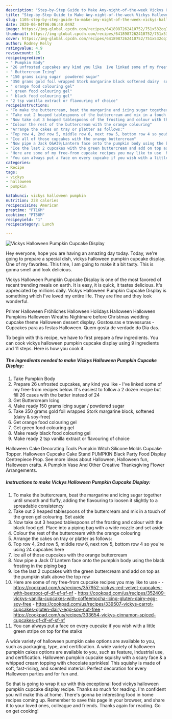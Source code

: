 ```yaml
---
description: "Step-by-Step Guide to Make Any-night-of-the-week Vickys Halloween Pumpkin Cupcake Display"
title: "Step-by-Step Guide to Make Any-night-of-the-week Vickys Halloween Pumpkin Cupcake Display"
slug: 1105-step-by-step-guide-to-make-any-night-of-the-week-vickys-halloween-pumpkin-cupcake-display
date: 2020-06-04T06:06:40.049Z
image: https://img-global.cpcdn.com/recipes/6418987262410752/751x532cq70/vickys-halloween-pumpkin-cupcake-display-recipe-main-photo.jpg
thumbnail: https://img-global.cpcdn.com/recipes/6418987262410752/751x532cq70/vickys-halloween-pumpkin-cupcake-display-recipe-main-photo.jpg
cover: https://img-global.cpcdn.com/recipes/6418987262410752/751x532cq70/vickys-halloween-pumpkin-cupcake-display-recipe-main-photo.jpg
author: Rodney Kelly
ratingvalue: 4.9
reviewcount: 15
recipeingredient:
- " Pumpkin Body"
- "26 unfrosted cupcakes any kind you like  Ive linked some of my freefrom recipes below Its easiest to follow a 2 dozen recipe but fill 26 cases with the batter instead of 24"
- " Buttercream Icing"
- "150 grams icing sugar  powdered sugar"
- "350 grams gold foil wrapped Stork margarine block softened dairy  soyfree"
- " orange food colouring gel"
- " green food colouring gel"
- " black food colouring gel"
- "2 tsp vanilla extract or flavouring of choice"
recipeinstructions:
- "To make the buttercream, beat the margarine and icing sugar together until smooth and fluffy, adding the flavouring to loosen it slightly to a spreadable consistency"
- "Take out 2 heaped tablespoons of the buttercream and mix in a touch of the green gel colouring. Set aside"
- "Now take out 3 heaped tablespoons of the frosting and colour with the black food gel. Place into a piping bag with a wide nozzle and set aside"
- "Colour the rest of the buttercream with the orange colouring"
- "Arrange the cakes on tray or platter as follows:"
- "Top row 4, 2nd row 5, middle row 6, next row 5, bottom row 4 so you&#39;re using 24 cupcakes here"
- "Ice all of those cupcakes with the orange buttercream"
- "Now pipe a Jack O&#39;Lantern face onto the pumpkin body using the black frosting in the piping bag"
- "Ice the last 2 cupcakes with the green buttercream and add on top as the pumpkin stalk above the top row"
- "Here are some of my free-from cupcake recipes you may like to use  https://cookpad.com/us/recipes/357952-vickys-red-velvet-cupcakes-with-beetroot-gf-df-ef-sf-nf https://cookpad.com/us/recipes/352409-vickys-vanilla-cupcakes-with-coffeemocha-icing-gluten-dairy-egg-soy-free https://cookpad.com/us/recipes/339507-vickys-carrot-cupcakes-gluten-dairy-egg-soy-nut-free https://cookpad.com/us/recipes/333654-vickys-cinnamon-spiced-cupcakes-gf-df-ef-sf-nf"
- "You can always put a face on every cupcake if you wish with a little green stripe on top for the stalks"
categories:
- Recipe
tags:
- vickys
- halloween
- pumpkin

katakunci: vickys halloween pumpkin 
nutrition: 228 calories
recipecuisine: American
preptime: "PT16M"
cooktime: "PT50M"
recipeyield: "1"
recipecategory: Lunch

---
```



![Vickys Halloween Pumpkin Cupcake Display](https://img-global.cpcdn.com/recipes/6418987262410752/751x532cq70/vickys-halloween-pumpkin-cupcake-display-recipe-main-photo.jpg)

Hey everyone, hope you are having an amazing day today. Today, we're going to prepare a special dish, vickys halloween pumpkin cupcake display. One of my favorites. This time, I am going to make it a bit tasty. This is gonna smell and look delicious.

Vickys Halloween Pumpkin Cupcake Display is one of the most favored of recent trending meals on earth. It is easy, it is quick, it tastes delicious. It's appreciated by millions daily. Vickys Halloween Pumpkin Cupcake Display is something which I've loved my entire life. They are fine and they look wonderful.

Primer Halloween Fröhliches Halloween Holidays Halloween Halloween Pumpkins Halloween Wreaths Nightmare before Christmas wedding cupcake theme Halloween dessert display. Gostosuras e travessuras - Cupcakes para as festas Halloween. Quem gosta de verdade do Dia das.


To begin with this recipe, we have to first prepare a few ingredients. You can cook vickys halloween pumpkin cupcake display using 9 ingredients and 11 steps. Here is how you cook it.

<!--inarticleads1-->

##### The ingredients needed to make Vickys Halloween Pumpkin Cupcake Display:

1. Take  Pumpkin Body
1. Prepare 26 unfrosted cupcakes, any kind you like - I&#39;ve linked some of my free-from recipes below. It&#39;s easiest to follow a 2 dozen recipe but fill 26 cases with the batter instead of 24
1. Get  Buttercream Icing
1. Make ready 150 grams icing sugar / powdered sugar
1. Take 350 grams gold foil wrapped Stork margarine block, softened (dairy &amp; soy-free)
1. Get  orange food colouring gel
1. Get  green food colouring gel
1. Make ready  black food colouring gel
1. Make ready 2 tsp vanilla extract or flavouring of choice


Halloween Cake Decorating Tools Pumpkin Witch Silicone Molds Cupcake Topper. Halloween Cupcake Cake Stand PUMPKIN Black Party Food Display Centrepiece Prop. See more ideas about Halloween, Halloween fun, Halloween crafts. A Pumpkin Vase And Other Creative Thanksgiving Flower Arrangements. 

<!--inarticleads2-->

##### Instructions to make Vickys Halloween Pumpkin Cupcake Display:

1. To make the buttercream, beat the margarine and icing sugar together until smooth and fluffy, adding the flavouring to loosen it slightly to a spreadable consistency
1. Take out 2 heaped tablespoons of the buttercream and mix in a touch of the green gel colouring. Set aside
1. Now take out 3 heaped tablespoons of the frosting and colour with the black food gel. Place into a piping bag with a wide nozzle and set aside
1. Colour the rest of the buttercream with the orange colouring
1. Arrange the cakes on tray or platter as follows:
1. Top row 4, 2nd row 5, middle row 6, next row 5, bottom row 4 so you&#39;re using 24 cupcakes here
1. Ice all of those cupcakes with the orange buttercream
1. Now pipe a Jack O&#39;Lantern face onto the pumpkin body using the black frosting in the piping bag
1. Ice the last 2 cupcakes with the green buttercream and add on top as the pumpkin stalk above the top row
1. Here are some of my free-from cupcake recipes you may like to use -  - https://cookpad.com/us/recipes/357952-vickys-red-velvet-cupcakes-with-beetroot-gf-df-ef-sf-nf - https://cookpad.com/us/recipes/352409-vickys-vanilla-cupcakes-with-coffeemocha-icing-gluten-dairy-egg-soy-free - https://cookpad.com/us/recipes/339507-vickys-carrot-cupcakes-gluten-dairy-egg-soy-nut-free - https://cookpad.com/us/recipes/333654-vickys-cinnamon-spiced-cupcakes-gf-df-ef-sf-nf
1. You can always put a face on every cupcake if you wish with a little green stripe on top for the stalks


A wide variety of halloween pumpkin cake options are available to you, such as packaging, type, and certification. A wide variety of halloween pumpkin cakes options are available to you, such as feature, industrial use, and certification. Halloween pumpkin cupcake squishy with a scary face &amp; a whipped cream topping with chocolate sprinkles! This squishy is made of soft, fast-rising, and scented material. Perfect decoration for every Halloween parties and for fun and. 

So that is going to wrap it up with this exceptional food vickys halloween pumpkin cupcake display recipe. Thanks so much for reading. I'm confident you will make this at home. There's gonna be interesting food in home recipes coming up. Remember to save this page in your browser, and share it to your loved ones, colleague and friends. Thanks again for reading. Go on get cooking!
